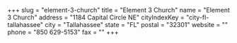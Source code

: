 +++
slug = "element-3-church"
title = "Element 3 Church"
name = "Element 3 Church"
address = "1184 Capital Circle NE"
cityIndexKey = "city-fl-tallahassee"
city = "Tallahassee"
state = "FL"
postal = "32301"
website = ""
phone = "850 629-5153"
fax = ""
+++
